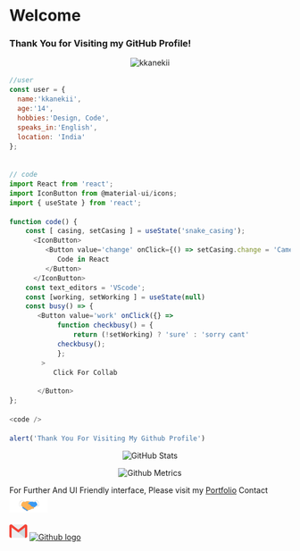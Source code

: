 # Welcome
### Thank You for Visiting my GitHub Profile!
<p align="center"> <img src="https://komarev.com/ghpvc/?username=kkanekii" alt="kkanekii"/> </p>

```js
//user
const user = {
  name:'kkanekii',
  age:'14',
  hobbies:'Design, Code',
  speaks_in:'English',
  location: 'India'
};


// code 
import React from 'react';
import IconButton from @material-ui/icons;
import { useState } from 'react';

function code() {
    const [ casing, setCasing ] = useState('snake_casing');
      <IconButton>
         <Button value='change' onClick={() => setCasing.change = 'CamelCase'}>
            Code in React
         </Button>
      </IconButton>
    const text_editors = 'VScode';
    const [working, setWorking ] = useState(null)
    const busy() => {
       <Button value='work' onClick({} => 
            function checkbusy() = {
                return (!setWorking) ? 'sure' : 'sorry cant' 
            checkbusy();
            };
        >
           Click For Collab
           
       </Button> 
};

<code />

alert('Thank You For Visiting My Github Profile')
```



 <p align="center"><img alt="GitHub Stats" src="https://github-readme-stats.vercel.app/api?username=kkanekii&show_icons=true&title_color=fff&icon_color=82d4f7&text_color=d1dae3&bg_color=090909"> </p>

<p align="center">

<img src="https://metrics.lecoq.io/kkanekii" alt="Github Metrics">
</p>

For Further And UI Friendly interface, Please visit my [Portfolio](https://kkanekii-portfolio.netlify.app)
Contact<img src="/Handshake.gif" height="32px">
</h2>

[<img src="/Gmail.svg" alt="Gmail logo" height="32">](mailto:jksheth46@gmail.com) [<img src="https://cdn.svgporn.com/logos/github-icon.svg" alt="Github logo" width="34">](https://github.com/kkanekii) 



<br>

<div align="center">


</div>

<br>

